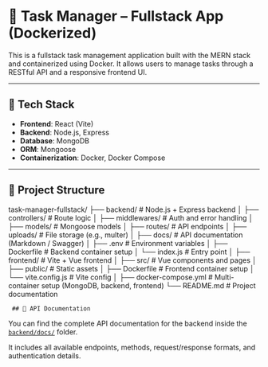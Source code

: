 # 🧠 Task Manager – Fullstack App (Dockerized)

This is a fullstack task management application built with the MERN stack and containerized using Docker. It allows users to manage tasks through a RESTful API and a responsive frontend UI.

---

## 🔧 Tech Stack

- **Frontend**: React (Vite)
- **Backend**: Node.js, Express
- **Database**: MongoDB
- **ORM**: Mongoose
- **Containerization**: Docker, Docker Compose

---

## 📁 Project Structure

 task-manager-fullstack/
├── backend/                  # Node.js + Express backend
│   ├── controllers/          # Route logic
│   ├── middlewares/          # Auth and error handling
│   ├── models/               # Mongoose models
│   ├── routes/               # API endpoints
│   ├── uploads/              # File storage (e.g., multer)
│   ├── docs/                 # API documentation (Markdown / Swagger)
│   ├── .env                  # Environment variables
│   ├── Dockerfile            # Backend container setup
│   └── index.js              # Entry point
│
├── frontend/                 # Vite + Vue frontend
│   ├── src/                  # Vue components and pages
│   ├── public/               # Static assets
│   ├── Dockerfile            # Frontend container setup
│   └── vite.config.js        # Vite config
│
├── docker-compose.yml        # Multi-container setup (MongoDB, backend, frontend)
└── README.md                 # Project documentation



     ## 📄 API Documentation

You can find the complete API documentation for the backend inside the [`backend/docs/`](./backend/docs/) folder.

It includes all available endpoints, methods, request/response formats, and authentication details.
